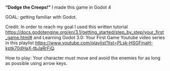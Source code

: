 **“Dodge the Creeps!”**
I made this game in Godot 4

GOAL: getting familiar with Godot.

Credit:
In order to reach my goal I used this written tutorial
https://docs.godotengine.org/en/3.1/getting_started/step_by_step/your_first_game.html#
and Learning Godot 3.0: Your First Game Youtube video series in this playlist https://www.youtube.com/playlist?list=PLsk-HSGFjnaH-kptk70dHaX-tbJaRrFiQ.

How to play:
Your character must move and avoid the enemies for as long as possible using arrow keys.
